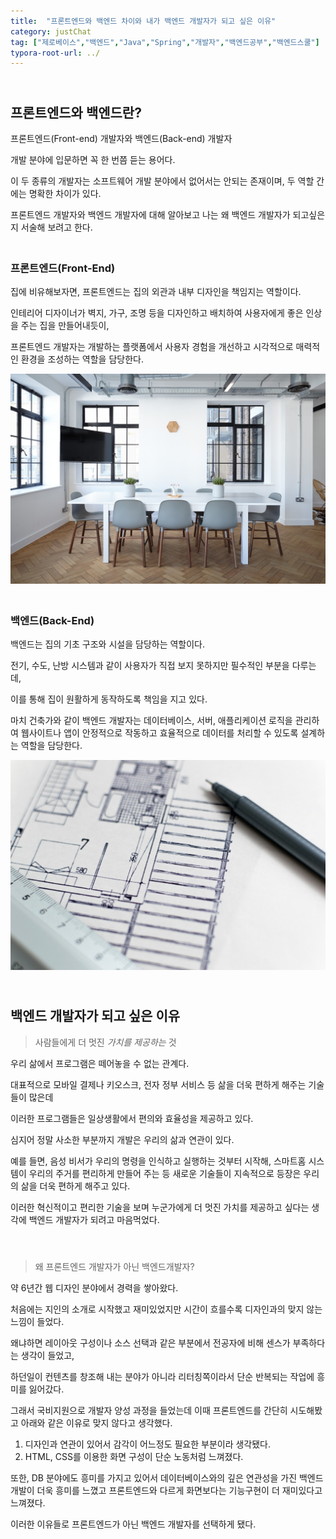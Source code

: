 ```yaml
---
title:  "프론트엔드와 백엔드 차이와 내가 백엔드 개발자가 되고 싶은 이유"
category: justChat
tag: ["제로베이스","백엔드","Java","Spring","개발자","백엔드공부","백엔드스쿨"]
typora-root-url: ../
---
```


## <br>프론트엔드와 백엔드란? 

프론트엔드(Front-end) 개발자와 백엔드(Back-end) 개발자

개발 분야에 입문하면 꼭 한 번쯤 듣는 용어다.

이 두 종류의 개발자는 소프트웨어 개발 분야에서 없어서는 안되는 존재이며, 두 역할 간에는 명확한 차이가 있다.

프론트엔드 개발자와 백엔드 개발자에 대해 알아보고 나는 왜 백엔드 개발자가 되고싶은지 서술해 보려고 한다.



### <br>프론트엔드(Front-End)

집에 비유해보자면, 프론트엔드는 집의 외관과 내부 디자인을 책임지는 역할이다.

인테리어 디자이너가 벽지, 가구, 조명 등을 디자인하고 배치하여 사용자에게 좋은 인상을 주는 집을 만들어내듯이, 

프론트엔드 개발자는 개발하는 플랫폼에서 사용자 경험을 개선하고 시각적으로 매력적인 환경을 조성하는 역할을 담당한다.

<img src="/images/2023-11-05-blogDifferentFEandBE/front.jpg" alt="front" style="zoom:60%; text-align: center" />

### <br>백엔드(Back-End)

백엔드는 집의 기초 구조와 시설을 담당하는 역할이다.

전기, 수도, 난방 시스템과 같이 사용자가 직접 보지 못하지만 필수적인 부분을 다루는데, 

이를 통해 집이 원활하게 동작하도록 책임을 지고 있다.

마치 건축가와 같이 백엔드 개발자는 데이터베이스, 서버, 애플리케이션 로직을 관리하여 웹사이트나 앱이 안정적으로 작동하고 효율적으로 데이터를 처리할 수 있도록 설계하는 역할을 담당한다. 

<img src="/images/2023-11-05-blogDifferentFEandBE/back.jpg" alt="back" style="zoom:60%; text-align:center;" />



## <br>백엔드 개발자가 되고 싶은 이유

> 사람들에게 더 멋진 *가치를 제공하는* 것

우리 삶에서 프로그램은 떼어놓을 수 없는 관계다. 

대표적으로 모바일 결제나 키오스크, 전자 정부 서비스 등 삶을 더욱 편하게 해주는 기술들이 많은데

이러한 프로그램들은 일상생활에서 편의와 효율성을 제공하고 있다.

심지어 정말 사소한 부분까지 개발은 우리의 삶과 연관이 있다.

예를 들면, 음성 비서가 우리의 명령을 인식하고 실행하는 것부터 시작해, 스마트홈 시스템이 우리의 주거를 편리하게 만들어 주는 등 새로운 기술들이 지속적으로 등장은 우리의 삶을 더욱 편하게 해주고 있다.

이러한 혁신적이고 편리한 기술을 보며 누군가에게 더 멋진 가치를 제공하고 싶다는 생각에 백엔드 개발자가 되려고 마음먹었다.

#### <br>

> 왜 프론트엔드 개발자가 아닌 백엔드개발자?

약 6년간 웹 디자인 분야에서 경력을 쌓아왔다. 

처음에는 지인의 소개로 시작했고 재미있었지만 시간이 흐를수록 디자인과의 맞지 않는 느낌이 들었다. 

왜냐하면 레이아웃 구성이나 소스 선택과 같은 부분에서 전공자에 비해 센스가 부족하다는 생각이 들었고, 

하던일이 컨텐츠를 창조해 내는 분야가 아니라 리터칭쪽이라서 단순 반복되는 작업에 흥미를 잃어갔다.

그래서 국비지원으로 개발자 양성 과정을 들었는데 이때 프론트엔드를 간단히 시도해봤고 아래와 같은 이유로 맞지 않다고 생각했다.

1. 디자인과 연관이 있어서 감각이 어느정도 필요한 부분이라 생각됐다.
2. HTML, CSS를 이용한 화면 구성이 단순 노동처럼 느껴졌다.

또한, DB 분야에도 흥미를 가지고 있어서 데이터베이스와의 깊은 연관성을 가진 백엔드 개발이 더욱 흥미를 느꼈고 프론트엔드와 다르게 화면보다는 기능구현이 더 재미있다고 느껴졌다.

이러한 이유들로 프론트엔드가 아닌 백엔드 개발자를 선택하게 됐다.
